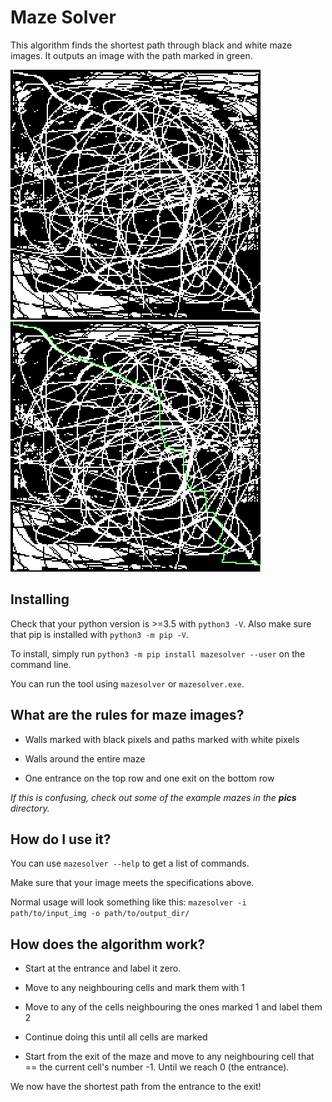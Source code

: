# Maze Solver
This algorithm finds the shortest path through black and white maze images. It outputs an image with the path marked in green.   
   
   
<img src="https://raw.githubusercontent.com/exciteabletom/mazesolver/master/pics/crazyMazeBig.jpg"/>
<img src="https://raw.githubusercontent.com/exciteabletom/mazesolver/master/pics/crazyMazeBig_out.jpg"/>

## Installing

Check that your python version is >=3.5 with `python3 -V`.
Also make sure that pip is installed with `python3 -m pip -V`.

To install, simply run `python3 -m pip install mazesolver --user` on the command line.

You can run the tool using `mazesolver` or `mazesolver.exe`.

## What are the rules for maze images?
- Walls marked with black pixels and paths marked with white pixels

- Walls around the entire maze

- One entrance on the top row and one exit on the bottom row

*If this is confusing, check out some of the example mazes in the **pics** directory.*



## How do I use it?

You can use `mazesolver --help` to get a list of commands.

Make sure that your image meets the specifications above.

Normal usage will look something like this: `mazesolver -i path/to/input_img -o path/to/output_dir/`



## How does the algorithm work?

- Start at the entrance and label it zero.

- Move to any neighbouring cells and mark them with 1

- Move to any of the cells neighbouring the ones marked 1 and label them 2

- Continue doing this until all cells are marked

- Start from the exit of the maze and move to any neighbouring cell that == the current cell's number -1. Until we reach 0 (the entrance).

We now have the shortest path from the entrance to the exit!
